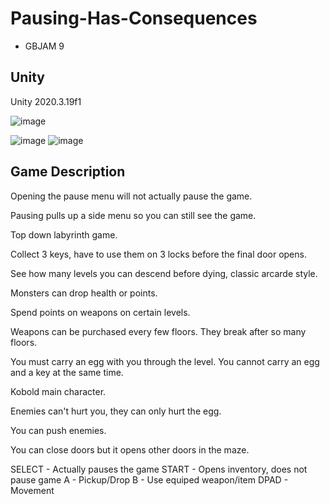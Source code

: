 # Pausing-Has-Consequences

- GBJAM 9

## Unity

Unity 2020.3.19f1

![image](https://user-images.githubusercontent.com/33234246/172004532-13890701-90f5-41c1-8564-a3b98debb10f.png)

![image](https://user-images.githubusercontent.com/33234246/172004540-9040b7bb-3c64-43be-8b18-2758b687626d.png) ![image](https://user-images.githubusercontent.com/33234246/172004542-7a979c93-e807-4ce9-b3de-68f9b530d4bd.png)



## Game Description
Opening the pause menu will not actually pause the game.

Pausing pulls up a side menu so you can still see the game.

Top down labyrinth game.

Collect 3 keys, have to use them on 3 locks before the final door opens.

See how many levels you can descend before dying, classic arcarde style.

Monsters can drop health or points.

Spend points on weapons on certain levels.

Weapons can be purchased every few floors. They break after so many floors.

You must carry an egg with you through the level. You cannot carry an egg and a key at the same time.

Kobold main character.

Enemies can't hurt you, they can only hurt the egg.

You can push enemies.

You can close doors but it opens other doors in the maze.

SELECT - Actually pauses the game
START - Opens inventory, does not pause game
A - Pickup/Drop
B - Use equiped weapon/item
DPAD - Movement
